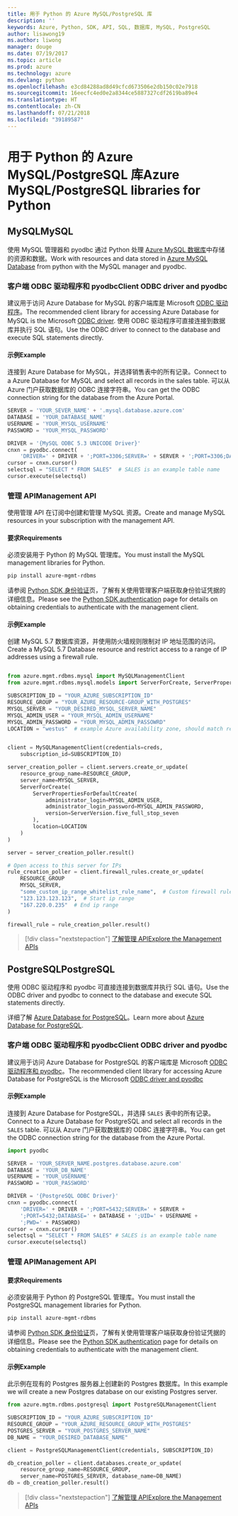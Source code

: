 ```yaml
---
title: 用于 Python 的 Azure MySQL/PostgreSQL 库
description: ''
keywords: Azure, Python, SDK, API, SQL, 数据库, MySQL, PostgreSQL
author: lisawong19
ms.author: liwong
manager: douge
ms.date: 07/19/2017
ms.topic: article
ms.prod: azure
ms.technology: azure
ms.devlang: python
ms.openlocfilehash: e3cd84288ad8d49cfcd673506e2db150c02e7918
ms.sourcegitcommit: 16eecfc4ed0e2a8344ce5887327cdf2619ba89e4
ms.translationtype: HT
ms.contentlocale: zh-CN
ms.lasthandoff: 07/21/2018
ms.locfileid: "39189587"
---
```

# <a name="azure-mysqlpostgresql-libraries-for-python"></a><span data-ttu-id="9e14a-103">用于 Python 的 Azure MySQL/PostgreSQL 库</span><span class="sxs-lookup"><span data-stu-id="9e14a-103">Azure MySQL/PostgreSQL libraries for Python</span></span>

## <a name="mysql"></a><span data-ttu-id="9e14a-104">MySQL</span><span class="sxs-lookup"><span data-stu-id="9e14a-104">MySQL</span></span>

<span data-ttu-id="9e14a-105">使用 MySQL 管理器和 pyodbc 通过 Python 处理 [Azure MySQL 数据库](/azure/mysql/overview)中存储的资源和数据。</span><span class="sxs-lookup"><span data-stu-id="9e14a-105">Work with resources and data stored in [Azure MySQL Database](/azure/mysql/overview) from python with the MySQL manager and pyodbc.</span></span>

### <a name="client-odbc-driver-and-pyodbc"></a><span data-ttu-id="9e14a-106">客户端 ODBC 驱动程序和 pyodbc</span><span class="sxs-lookup"><span data-stu-id="9e14a-106">Client ODBC driver and pyodbc</span></span>

<span data-ttu-id="9e14a-107">建议用于访问 Azure Database for MySQL 的客户端库是 Microsoft [ODBC 驱动程序](/azure/sql-database/sql-database-connect-query-python#install-the-python-and-database-communication-libraries)。</span><span class="sxs-lookup"><span data-stu-id="9e14a-107">The recommended client library for accessing Azure Database for MySQL is the Microsoft [ODBC driver](/azure/sql-database/sql-database-connect-query-python#install-the-python-and-database-communication-libraries).</span></span> <span data-ttu-id="9e14a-108">使用 ODBC 驱动程序可直接连接到数据库并执行 SQL 语句。</span><span class="sxs-lookup"><span data-stu-id="9e14a-108">Use the ODBC driver to connect to the database and execute SQL statements directly.</span></span>

#### <a name="example"></a><span data-ttu-id="9e14a-109">示例</span><span class="sxs-lookup"><span data-stu-id="9e14a-109">Example</span></span>

<span data-ttu-id="9e14a-110">连接到 Azure Database for MySQL，并选择销售表中的所有记录。</span><span class="sxs-lookup"><span data-stu-id="9e14a-110">Connect to a Azure Database for MySQL and select all records in the sales table.</span></span> <span data-ttu-id="9e14a-111">可以从 Azure 门户获取数据库的 ODBC 连接字符串。</span><span class="sxs-lookup"><span data-stu-id="9e14a-111">You can get the ODBC connection string for the database from the Azure Portal.</span></span>

```python
SERVER = 'YOUR_SEVER_NAME' + '.mysql.database.azure.com'
DATABASE = 'YOUR_DATABASE_NAME'
USERNAME = 'YOUR_MYSQL_USERNAME'
PASSWORD = 'YOUR_MYSQL_PASSWORD'

DRIVER = '{MySQL ODBC 5.3 UNICODE Driver}'
cnxn = pyodbc.connect(
    'DRIVER=' + DRIVER + ';PORT=3306;SERVER=' + SERVER + ';PORT=3306;DATABASE=' + DATABASE + ';UID=' + USERNAME + ';PWD=' + PASSWORD)
cursor = cnxn.cursor()
selectsql = "SELECT * FROM SALES"  # SALES is an example table name
cursor.execute(selectsql)
```

### <a name="management-api"></a><span data-ttu-id="9e14a-112">管理 API</span><span class="sxs-lookup"><span data-stu-id="9e14a-112">Management API</span></span>

<span data-ttu-id="9e14a-113">使用管理 API 在订阅中创建和管理 MySQL 资源。</span><span class="sxs-lookup"><span data-stu-id="9e14a-113">Create and manage MySQL resources in your subscription with the management API.</span></span>

#### <a name="requirements"></a><span data-ttu-id="9e14a-114">要求</span><span class="sxs-lookup"><span data-stu-id="9e14a-114">Requirements</span></span>
<span data-ttu-id="9e14a-115">必须安装用于 Python 的 MySQL 管理库。</span><span class="sxs-lookup"><span data-stu-id="9e14a-115">You must install the MySQL management libraries for Python.</span></span>
```bash
pip install azure-mgmt-rdbms
```

<span data-ttu-id="9e14a-116">请参阅 [Python SDK 身份验证](https://docs.microsoft.com/python/azure/python-sdk-azure-authenticate)页，了解有关使用管理客户端获取身份验证凭据的详细信息。</span><span class="sxs-lookup"><span data-stu-id="9e14a-116">Please see the [Python SDK authentication](https://docs.microsoft.com/python/azure/python-sdk-azure-authenticate) page for details on obtaining credentials to authenticate with the management client.</span></span>

#### <a name="example"></a><span data-ttu-id="9e14a-117">示例</span><span class="sxs-lookup"><span data-stu-id="9e14a-117">Example</span></span>

<span data-ttu-id="9e14a-118">创建 MySQL 5.7 数据库资源，并使用防火墙规则限制对 IP 地址范围的访问。</span><span class="sxs-lookup"><span data-stu-id="9e14a-118">Create a MySQL 5.7 Database resource and restrict access to a range of IP addresses using a firewall rule.</span></span>

```python

from azure.mgmt.rdbms.mysql import MySQLManagementClient
from azure.mgmt.rdbms.mysql.models import ServerForCreate, ServerPropertiesForDefaultCreate, ServerVersion

SUBSCRIPTION_ID = "YOUR_AZURE_SUBSCRIPTION_ID"
RESOURCE_GROUP = "YOUR_AZURE_RESOURCE-GROUP_WITH_POSTGRES"
MYSQL_SERVER = "YOUR_DESIRED_MYSQL_SERVER_NAME"
MYSQL_ADMIN_USER = "YOUR_MYSQL_ADMIN_USERNAME"
MYSQL_ADMIN_PASSWORD = "YOUR_MYSQL_ADMIN_PASSOWRD"
LOCATION = "westus"  # example Azure availability zone, should match resource group


client = MySQLManagementClient(credentials=creds,
    subscription_id=SUBSCRIPTION_ID)

server_creation_poller = client.servers.create_or_update(
    resource_group_name=RESOURCE_GROUP,
    server_name=MYSQL_SERVER,
    ServerForCreate(
        ServerPropertiesForDefaultCreate(
            administrator_login=MYSQL_ADMIN_USER,
            administrator_login_password=MYSQL_ADMIN_PASSWORD,
            version=ServerVersion.five_full_stop_seven
        ),
        location=LOCATION
    )
)

server = server_creation_poller.result()

# Open access to this server for IPs
rule_creation_poller = client.firewall_rules.create_or_update(
    RESOURCE_GROUP
    MYSQL_SERVER,
    "some_custom_ip_range_whitelist_rule_name",  # Custom firewall rule name
    "123.123.123.123",  # Start ip range
    "167.220.0.235"  # End ip range
)

firewall_rule = rule_creation_poller.result()
```

> [!div class="nextstepaction"]
> [<span data-ttu-id="9e14a-119">了解管理 API</span><span class="sxs-lookup"><span data-stu-id="9e14a-119">Explore the Management APIs</span></span>](/python/api/overview/azure/postgresql/mysql/management)

## <a name="postgresql"></a><span data-ttu-id="9e14a-120">PostgreSQL</span><span class="sxs-lookup"><span data-stu-id="9e14a-120">PostgreSQL</span></span>
<span data-ttu-id="9e14a-121">使用 ODBC 驱动程序和 pyodbc 可直接连接到数据库并执行 SQL 语句。</span><span class="sxs-lookup"><span data-stu-id="9e14a-121">Use the ODBC driver and pyodbc to connect to the database and execute SQL statements directly.</span></span>

<span data-ttu-id="9e14a-122">详细了解 [Azure Database for PostgreSQL](https://docs.microsoft.com/azure/postgresql/)。</span><span class="sxs-lookup"><span data-stu-id="9e14a-122">Learn more about [Azure Database for PostgreSQL](https://docs.microsoft.com/azure/postgresql/).</span></span>

### <a name="client-odbc-driver-and-pyodbc"></a><span data-ttu-id="9e14a-123">客户端 ODBC 驱动程序和 pyodbc</span><span class="sxs-lookup"><span data-stu-id="9e14a-123">Client ODBC driver and pyodbc</span></span>
<span data-ttu-id="9e14a-124">建议用于访问 Azure Database for PostgreSQL 的客户端库是 Microsoft [ODBC 驱动程序和 pyodbc](https://docs.microsoft.com/azure/sql-database/sql-database-connect-query-python#install-the-python-and-database-communication-libraries)。</span><span class="sxs-lookup"><span data-stu-id="9e14a-124">The recommended client library for accessing Azure Database for PostgreSQL is the Microsoft [ODBC driver and pyodbc](https://docs.microsoft.com/azure/sql-database/sql-database-connect-query-python#install-the-python-and-database-communication-libraries)</span></span>

#### <a name="example"></a><span data-ttu-id="9e14a-125">示例</span><span class="sxs-lookup"><span data-stu-id="9e14a-125">Example</span></span> 

<span data-ttu-id="9e14a-126">连接到 Azure Database for PostgreSQL，并选择 `SALES` 表中的所有记录。</span><span class="sxs-lookup"><span data-stu-id="9e14a-126">Connect to a Azure Database for PostgreSQL and select all records in the `SALES` table.</span></span> <span data-ttu-id="9e14a-127">可以从 Azure 门户获取数据库的 ODBC 连接字符串。</span><span class="sxs-lookup"><span data-stu-id="9e14a-127">You can get the ODBC connection string for the database from the Azure Portal.</span></span>

```python
import pyodbc

SERVER = 'YOUR_SERVER_NAME.postgres.database.azure.com'
DATABASE = 'YOUR_DB_NAME'
USERNAME = 'YOUR_USERNAME'
PASSWORD = 'YOUR_PASSWORD'

DRIVER = '{PostgreSQL ODBC Driver}'
cnxn = pyodbc.connect(
    'DRIVER=' + DRIVER + ';PORT=5432;SERVER=' + SERVER +
    ';PORT=5432;DATABASE=' + DATABASE + ';UID=' + USERNAME +
    ';PWD=' + PASSWORD)
cursor = cnxn.cursor()
selectsql = "SELECT * FROM SALES" # SALES is an example table name
cursor.execute(selectsql)
```

### <a name="management-api"></a><span data-ttu-id="9e14a-128">管理 API</span><span class="sxs-lookup"><span data-stu-id="9e14a-128">Management API</span></span>
#### <a name="requirements"></a><span data-ttu-id="9e14a-129">要求</span><span class="sxs-lookup"><span data-stu-id="9e14a-129">Requirements</span></span>
<span data-ttu-id="9e14a-130">必须安装用于 Python 的 PostgreSQL 管理库。</span><span class="sxs-lookup"><span data-stu-id="9e14a-130">You must install the PostgreSQL management libraries for Python.</span></span>
```bash
pip install azure-mgmt-rdbms
```

<span data-ttu-id="9e14a-131">请参阅 [Python SDK 身份验证](https://docs.microsoft.com/python/azure/python-sdk-azure-authenticate)页，了解有关使用管理客户端获取身份验证凭据的详细信息。</span><span class="sxs-lookup"><span data-stu-id="9e14a-131">Please see the [Python SDK authentication](https://docs.microsoft.com/python/azure/python-sdk-azure-authenticate) page for details on obtaining credentials to authenticate with the management client.</span></span>

#### <a name="example"></a><span data-ttu-id="9e14a-132">示例</span><span class="sxs-lookup"><span data-stu-id="9e14a-132">Example</span></span>
<span data-ttu-id="9e14a-133">此示例在现有的 Postgres 服务器上创建新的 Postgres 数据库。</span><span class="sxs-lookup"><span data-stu-id="9e14a-133">In this example we will create a new Postgres database on our existing Postgres server.</span></span>
```python
from azure.mgtm.rdbms.postgresql import PostgreSQLManagementClient

SUBSCRIPTION_ID = "YOUR_AZURE_SUBSCRIPTION_ID"
RESOURCE_GROUP = "YOUR_AZURE_RESOURCE_GROUP_WITH_POSTGRES"
POSTGRES_SERVER = "YOUR_POSTGRES_SERVER_NAME"
DB_NAME = "YOUR_DESIRED_DATABASE_NAME"

client = PostgreSQLManagementClient(credentials, SUBSCRIPTION_ID)

db_creation_poller = client.databases.create_or_update(
    resource_group_name=RESOURCE_GROUP,
    server_name=POSTGRES_SERVER, database_name=DB_NAME)
db = db_creation_poller.result()
```

> [!div class="nextstepaction"]
> [<span data-ttu-id="9e14a-134">了解管理 API</span><span class="sxs-lookup"><span data-stu-id="9e14a-134">Explore the Management APIs</span></span>](/python/api/overview/azure/postgresql/mysql/management)